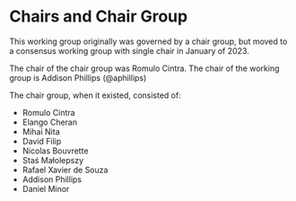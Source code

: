 # Chairs and Chair Group

This working group originally was governed by a chair group, but moved to a consensus working group with single chair in January of 2023.

The chair of the chair group was Romulo Cintra.
The chair of the working group is Addison Phillips (@aphillips)

The chair group, when it existed, consisted of:

- Romulo Cintra
- Elango Cheran
- Mihai Nita
- David Filip
- Nicolas Bouvrette
- Staś Małolepszy
- Rafael Xavier de Souza
- Addison Phillips
- Daniel Minor
